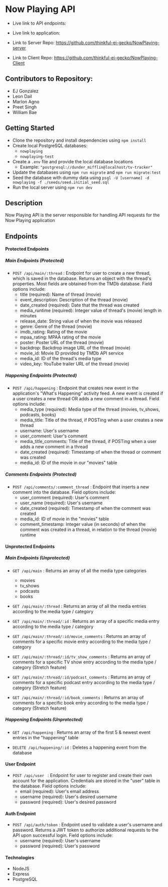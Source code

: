 # Now Playing API
* Live link to API endpoints: 
* Live link to application: 

* Link to Server Repo: https://github.com/thinkful-ei-gecko/NowPlaying-server
* Link to Client Repo: https://github.com/thinkful-ei-gecko/NowPlaying-Client

## Contributors to Repository:
* EJ Gonzalez
* Leon Dail
* Marlon Agno
* Preet Singh
* William Bae

## Getting Started
* Clone the repository and install dependencies using ```npm install```
* Create local PostgreSQL databases:
  * ```nowplaying```
  * ```nowplaying-test```
* Create a ```.env``` file and provide the local database locations
  * Example: ```"postgresql://dunder_mifflin@localhost/tv-tracker"```
* Update the databases using ```npm run migrate``` and ```npm run migrate:test```
* Seed the database with dummy data using ```psql -U [username] -d nowplaying -f ./seeds/seed.initial_seed.sql```
* Run the local server using ```npm run dev```

## Description
Now Playing API is the server responsible for handling API requests for the Now Playing application

## Endpoints
#### Protected Endpoints
##### Main Endpoints (Protected)
* ```POST /api/main/:thread``` : Endpoint for user to create a new thread, which is saved in the database. Returns an object with the thread's properties. Most fields are obtained from the TMDb database. Field options include:
  * title (required): Name of thread (movie)
  * event_description: Description of the thread (movie)
  * date_created (required): Date that the thread was created
  * media_runtime (required): Integer value of thread's (movie) length in minutes
  * release_date: String value of when the movie was released
  * genre: Genre of the thread (movie)
  * imdb_rating: Rating of the movie
  * mpaa_rating: MPAA rating of the movie
  * poster: Poster URL of the thread (movie)
  * backdrop: Backdrop image URL of the thread (movie)
  * movie_id: Movie ID provided by TMDb API service
  * media_id: ID of the thread's media type
  * video_key: YouTube trailer URL of the thread (movie)

##### Happening Endpoints (Protected)
* ```POST /api/happening``` : Endpoint that creates new event in the application's "What's Happening" activity feed. A new event is created if a user creates a new thread OR adds a new comment in a thread. Field options include:
  * media_type (required): Media type of the thread (movies, tv_shows, podcasts, books)
  * media_title: Title of the thread, if POSTing when a user creates a new thread
  * username: User's username
  * user_comment: User's comment
  * media_title_comments: Title of the thread, if POSTing when a user adds a new comment in a thread
  * date_created (required): Timestamp of when the thread or comment was created
  * media_id: ID of the movie in our "movies" table

##### Comments Endpoints (Protected)
* ```POST /api/comments/:comment_thread``` : Endpoint that inserts a new comment into the database. Field options include:
  * user_comment (required): User's comment
  * user_name (required): User's username
  * date_created (required): Timestamp of when the comment was created
  * media_id: ID of movie in the "movies" table
  * comment_timestamp: Integer value (in seconds) of when the comment was created in a thread, in relation to the thread (movie) runtime

#### Unprotected Endpoints
##### Main Endpoints (Unprotected)
* ```GET /api/main``` : Returns an array of all the media type categories
  * movies
  * tv_shows
  * podcasts
  * books

* ```GET /api/main/:thread``` : Returns an array of all the media entries according to the media type / category

* ```GET /api/main/:thread/:id``` : Returns an array of a specific media entry according to the media type / category

* ```GET /api/main/:thread/:id/movie_comments``` : Returns an array of comments for a specific movie entry according to the media type / category

* ```GET /api/main/:thread/:id/tv_show_comments``` : Returns an array of comments for a specific TV show entry according to the media type / category (Stretch feature)

* ```GET /api/main/:thread/:id/podcast_comments``` : Returns an array of comments for a specific podcast entry according to the media type / category (Stretch feature)

* ```GET /api/main/:thread/:id/book_comments``` : Returns an array of comments for a specific book entry according to the media type / category (Stretch feature)

##### Happening Endpoints (Unprotected)
* ```GET /api/happening``` : Returns an array of the first 5 & newest event entries in the "happening" table

* ```DELETE /api/happening/:id``` : Deletes a happening event from the database


#### User Endpoint
* ```POST /api/user ``` : Endpoint for user to register and create their own account for the application. Credentials are stored in the "user" table in the database. Field options include:
  * email (required): User's email address
  * username (required): User's desired username
  * password (required): User's desired password


#### Auth Endpoint
* ```POST /api/auth/token``` : Endpoint used to validate a user's username and password. Returns a JWT token to authorize additional requests to the API upon successful login. Field options include:
  * username (required): User's username
  * password (required): User's password

#### Technologies
* NodeJS
* Express
* PostgreSQL